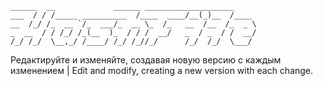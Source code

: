 ```
______  __             ______ ____________________     
___  / / /_____ __________  /____  ____/__(_)__  /____ 
__  /_/ /_  __ `/_  ___/_  __ \_  /_   __  /__  /_  _ \
_  __  / / /_/ /_(__  )_  / / /  __/   _  / _  / /  __/
/_/ /_/  \__,_/ /____/ /_/ /_//_/      /_/  /_/  \___/ 
```                                                       

  
                                                                                                                                                                                                                          
Редактируйте и изменяйте, создавая новую версию с каждым изменением | Edit and modify, creating a new version with each change.


